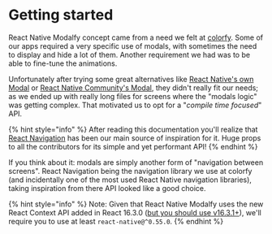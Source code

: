 # Getting started

React Native Modalfy concept came from a need we felt at [colorfy](https://colorfy.me). Some of our apps required a very specific use of modals, with sometimes the need to display and hide a lot of them. Another requirement we had was to be able to fine-tune the animations.

Unfortunately after trying some great alternatives like [React Native's own Modal](https://facebook.github.io/react-native/docs/modal#docsNav) or [React Native Community's Modal](https://github.com/react-native-community/react-native-modal), they didn't really fit our needs; as we ended up with really long files for screens where the "modals logic" was getting complex. That motivated us to opt for a "_compile time focused_" API. 

{% hint style="info" %}
After reading this documentation you'll realize that [React Navigation](https://reactnavigation.org) has been our main source of inspiration for it. Huge props to all the contributors for its simple and yet performant API!
{% endhint %}

If you think about it: modals are simply another form of "navigation between screens". React Navigation being the navigation library we use at colorfy \(and incidentally one of the most used React Native navigation libraries\), taking inspiration from there API looked like a good choice.

{% hint style="info" %}
Note: Given that React Native Modalfy uses the new React Context API added in React 16.3.0 \([but you should use v16.3.1+](https://twitter.com/dan_abramov/status/981333357874196482)\), we'll require you to use at least `react-native@^0.55.0`.
{% endhint %}

